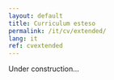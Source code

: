 ```yaml
---
layout: default
title: Curriculum esteso
permalink: /it/cv/extended/
lang: it
ref: cvextended
---
```


Under construction...
